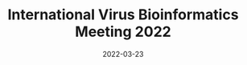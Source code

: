 ---
title: "International Virus Bioinformatics Meeting 2022"
date: 2022-03-23
image: /assets/images/news/9_internationalvirus_bioinformatics_meeting2022march_23_2022.png
summary: >
  We presented metagenomic capsid-architecture prediction; extended summary appears in the *Viruses* conference report.
links:
  primary: https://evbc.uni-jena.de/events/vibiom2022/
---